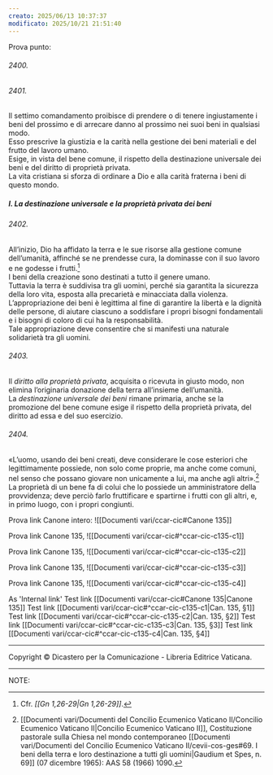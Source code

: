 ```yaml
---
creato: 2025/06/13 10:37:37
modificato: 2025/10/21 21:51:40
---
```


Prova punto:


###### 2400.


###### <span class="art" id="ccc_art2401" name="ccc_art2401">2401</span>.
Il settimo comandamento proibisce di prendere o di tenere ingiustamente i beni del prossimo e di arrecare danno al prossimo nei suoi beni in qualsiasi modo.<br>Esso prescrive la giustizia e la carità nella gestione dei beni materiali e del frutto del lavoro umano.<br>Esige, in vista del bene comune, il rispetto della destinazione universale dei beni e del diritto di proprietà privata.<br>La vita cristiana si sforza di ordinare a Dio e alla carità fraterna i beni di questo mondo.


##### I. La destinazione universale e la proprietà privata dei beni


###### <span class="art" id="ccc_art2402" name="ccc_art2402">2402</span>.
All’inizio, Dio ha affidato la terra e le sue risorse alla gestione comune dell’umanità, affinché se ne prendesse cura, la dominasse con il suo lavoro e ne godesse i frutti.[^ftn3172]<br>I beni della creazione sono destinati a tutto il genere umano.<br>Tuttavia la terra è suddivisa tra gli uomini, perché sia garantita la sicurezza della loro vita, esposta alla precarietà e minacciata dalla violenza.<br>L’appropriazione dei beni è legittima al fine di garantire la libertà e la dignità delle persone, di aiutare ciascuno a soddisfare i propri bisogni fondamentali e i bisogni di coloro di cui ha la responsabilità.<br>Tale appropriazione deve consentire che si manifesti una naturale solidarietà tra gli uomini.

###### <span class="art" id="ccc_art2403" name="ccc_art2403">2403</span>.
 Il *diritto alla proprietà privata*, acquisita o ricevuta in giusto modo, non elimina l’originaria donazione della terra all’insieme dell’umanità.<br>La *destinazione universale dei beni* rimane primaria, anche se la promozione del bene comune esige il rispetto della proprietà privata, del diritto ad essa e del suo esercizio.

###### <span class="art" id="ccc_art2404" name="ccc_art2404">2404</span>.
 «L’uomo, usando dei beni creati, deve considerare le cose esteriori che legittimamente possiede, non solo come proprie, ma anche come comuni, nel senso che possano giovare non unicamente a lui, ma anche agli altri».[^ftn3173]<br>La proprietà di un bene fa di colui che lo possiede un amministratore della provvidenza; deve perciò farlo fruttificare e spartirne i frutti con gli altri, e, in primo luogo, con i propri congiunti.


Prova link Canone intero: ![[Documenti vari/ccar-cic#Canone 135]]


Prova link Canone 135, ![[Documenti vari/ccar-cic#^ccar-cic-c135-c1]]


Prova link Canone 135, ![[Documenti vari/ccar-cic#^ccar-cic-c135-c2]]


Prova link Canone 135, ![[Documenti vari/ccar-cic#^ccar-cic-c135-c3]]


Prova link Canone 135, ![[Documenti vari/ccar-cic#^ccar-cic-c135-c4]]

As 'Internal link' 
Test link [[Documenti vari/ccar-cic#Canone 135|Canone 135]]
Test link [[Documenti vari/ccar-cic#^ccar-cic-c135-c1|Can. 135, §1]]
Test link [[Documenti vari/ccar-cic#^ccar-cic-c135-c2|Can. 135, §2]]
Test link [[Documenti vari/ccar-cic#^ccar-cic-c135-c3|Can. 135, §3]]
Test link [[Documenti vari/ccar-cic#^ccar-cic-c135-c4|Can. 135, §4]]





***

<span class="tipo-documento">Copyright © Dicastero per la Comunicazione - Libreria Editrice Vaticana.</span>

***

NOTE:

[^ftn3172]: Cfr. *<span class="BibleRef">[[Gn 1,26-29|Gn 1,26-29]]</span>*.

[^ftn3173]: [[Documenti vari/Documenti del Concilio Ecumenico Vaticano II/Concilio Ecumenico Vaticano II|Concilio Ecumenico Vaticano II]], Costituzione pastorale sulla Chiesa nel mondo contemporaneo <span class="lkd" name="lkd">[[Documenti vari/Documenti del Concilio Ecumenico Vaticano II/cevii-cos-ges#<span class="art" id="cos-ges_art69" name="cos-ges_art69">69</span>. I beni della terra e loro destinazione a tutti gli uomini|Gaudium et Spes, n. 69]]</span> (07 dicembre 1965): AAS 58 (1966) 1090.


